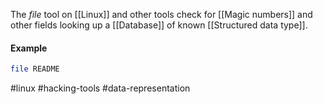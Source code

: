 The *file* tool on [[Linux]] and other tools check for [[Magic numbers]] and other fields looking up a [[Database]] of known [[Structured data type]].
#### Example

```bash fold title:"Basic use of file"
file README
```

#linux  #hacking-tools #data-representation